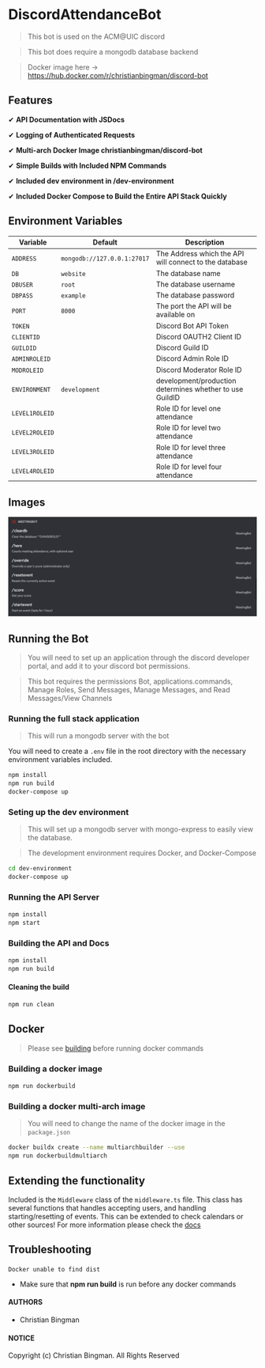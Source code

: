 # DiscordAttendanceBot
> This bot is used on the ACM@UIC discord

> This bot does require a mongodb database backend

> Docker image here -> https://hub.docker.com/r/christianbingman/discord-bot

## Features
✔ **API Documentation with JSDocs**

✔ **Logging of Authenticated Requests**

✔ **Multi-arch Docker Image christianbingman/discord-bot**

✔ **Simple Builds with Included NPM Commands**

✔ **Included dev environment in /dev-environment**

✔ **Included Docker Compose to Build the Entire API Stack Quickly**

## Environment Variables

| Variable | Default | Description |
| -------- | ------- | ----------- |
| `ADDRESS` | `mongodb://127.0.0.1:27017` | The Address which the API will connect to the database |
| `DB` | `website` | The database name |
| `DBUSER` | `root` | The database username |
| `DBPASS` | `example` | The database password |
| `PORT` | `8000` | The port the API will be available on |
| `TOKEN` |  | Discord Bot API Token |
| `CLIENTID` |  | Discord OAUTH2 Client ID |
| `GUILDID` |  | Discord Guild ID |
| `ADMINROLEID` |  | Discord Admin Role ID |
| `MODROLEID` |  | Discord Moderator Role ID |
| `ENVIRONMENT` | `development` | development/production determines whether to use GuildID |
| `LEVEL1ROLEID` |  | Role ID for level one attendance |
| `LEVEL2ROLEID` |  | Role ID for level two attendance |
| `LEVEL3ROLEID` |  | Role ID for level three attendance |
| `LEVEL4ROLEID` |  | Role ID for level four attendance |

## Images

![BotCommands](images/BotCommands.png?raw=true "Bot Commands")

## Running the Bot
> You will need to set up an application through the discord developer portal, and add it to your discord bot permissions.

> This bot requires the permissions Bot, applications.commands, Manage Roles, Send Messages, Manage Messages, and Read Messages/View Channels

### Running the full stack application
> This will run a mongodb server with the bot

You will need to create a `.env` file in the root directory with the necessary environment variables included.

```bash
npm install
npm run build
docker-compose up
```

### Seting up the dev environment
> This will set up a mongodb server with mongo-express to easily view the database.

> The development environment requires Docker, and Docker-Compose

```bash
cd dev-environment
docker-compose up
```

### Running the API Server

```bash
npm install
npm start
```

### Building the API and Docs

```bash
npm install
npm run build
```

#### Cleaning the build

```bash
npm run clean
```

## Docker
> Please see [building](#building-the-api-and-docs) before running docker commands

### Building a docker image

```bash
npm run dockerbuild
```

### Building a docker multi-arch image
> You will need to change the name of the docker image in the `package.json`

```bash
docker buildx create --name multiarchbuilder --use
npm run dockerbuildmultiarch
```

## Extending the functionality

Included is the `Middleware` class of the `middleware.ts` file. This class has several functions that handles accepting users, and handling starting/resetting of events. This can be extended to check calendars or other sources! For more information please check the [docs](docs/middleware.js.html)

## Troubleshooting
`Docker unable to find dist`
+ Make sure that **npm run build** is run before any docker commands

#### AUTHORS
- Christian Bingman

#### NOTICE
Copyright (c) Christian Bingman. All Rights Reserved